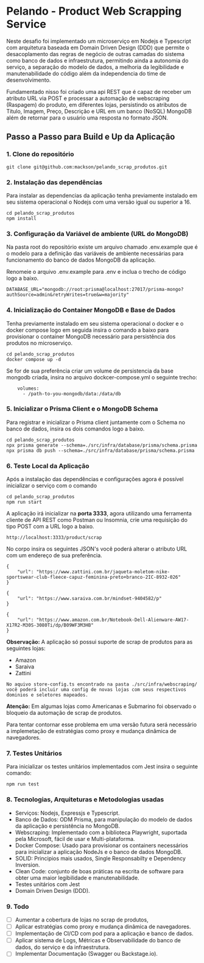 # Pelando - Product Web Scrapping Service

Neste desafio foi implementado um microserviço em Nodejs e Typescript com arquitetura baseada em Domain Driven Design (DDD) que permite o desacoplamento das regras de negócio
de outras camadas do sistema como banco de dados e infraestrutura, permitindo ainda a autonomia do serviço, a separação do modelo de dados, a melhoria da legibilidade e manutenabilidade do código além da independencia do time de desenvolvimento.

Fundamentado nisso foi criado uma api REST que é capaz de receber um atributo URL via POST e processar a automação de webscraping (Raspagem) do produto, em diferentes lojas, persistindo os atributos de Título, Imagem, Preço, Descrição e URL em um banco (NoSQL) MongoDB além de retornar para o usuário uma resposta no formato JSON.

## Passo a Passo para Build e Up da Aplicação

### 1. Clone do repositório

```
git clone git@github.com:mackson/pelando_scrap_produtos.git
```

### 2. Instalação das dependências

Para instalar as dependencias da aplicação tenha previamente instalado em seu sistema operacional o Nodejs com uma versão igual ou superior a 16.

```
cd pelando_scrap_produtos
npm install
```

### 3. Configuração da Variável de ambiente (URL do MongoDB)

Na pasta root do repositório existe um arquivo chamado .env.example que é o modelo para a definição das variáveis de ambiente necessárias para funcionamento do banco de dados MongoDB da aplicação.

Renomeie o arquivo .env.example para .env e inclua o trecho de código logo a baixo.

```
DATABASE_URL="mongodb://root:prisma@localhost:27017/prisma-mongo?authSource=admin&retryWrites=true&w=majority"
```
### 4. Inicialização do Container MongoDB e Base de Dados

Tenha previamente instalado em seu sistema operacional o docker e o docker compose logo em seguida insira o comando a baixo para provisionar o container MongoDB necessário para persistência dos produtos no microserviço.

```
cd pelando_scrap_produtos
docker compose up -d
```

Se for de sua preferência criar um volume de persistencia da base mongodb criada, insira no arquivo dockcer-compose.yml o seguinte trecho:

```
    volumes:
      - /path-to-you-mongodb/data:/data/db
```

### 5. Inicializar o Prisma Client e o MongoDB Schema

Para registrar e inicializar o Prisma client juntamente com o Schema no banco de dados, insira os dois comandos logo a baixo.

```
cd pelando_scrap_produtos
npx prisma generate --schema=./src/infra/database/prisma/schema.prisma
npx prisma db push --schema=./src/infra/database/prisma/schema.prisma
```

### 6. Teste Local da Aplicação

Após a instalação das dependências e configurações agora é possível inicializar o serviço com o comando

```
cd pelando_scrap_produtos
npm run start
```

A aplicação irá inicializar na <strong>porta 3333</strong>, agora utilizando uma ferramenta cliente de API REST como Postman ou Insomnia, crie uma requisição do tipo POST com a URL logo a baixo.

```
http://localhost:3333/product/scrap
```

No corpo insira os seguintes JSON's você poderá alterar o atributo URL com um endereço de sua preferência.

```
{
	"url": "https://www.zattini.com.br/jaqueta-moletom-nike-sportswear-club-fleece-capuz-feminina-preto+branco-2IC-8932-026"
}
```

```
{
	"url": "https://www.saraiva.com.br/mindset-9404582/p"
}
```

```
{
	"url": "https://www.amazon.com.br/Notebook-Dell-Alienware-AW17-X17R2-M30S-3080Ti/dp/B09WF3M3HB"
}
```

<strong>Observação:</strong>
A aplicação só possui suporte de scrap de produtos para as seguintes lojas:

- Amazon
- Saraiva
- Zattini

```
No aquivo store-config.ts encontrado na pasta ./src/infra/webscraping/ você poderá incluir uma config de novas lojas com seus respectivos dominios e seletores mapeados.
```

<strong>Atenção:</strong>
Em algumas lojas como Americanas e Submarino foi observado o bloqueio da automação de scrap de produtos.

Para tentar contornar esse problema em uma versão futura será necessário a implemetação de estratégias como proxy e mudança dinâmica de navegadores.

### 7. Testes Unitários

Para inicializar os testes unitários implementados com Jest insira o seguinte comando:

```
npm run test
```

### 8. Tecnologias, Arquiteturas e Metodologias usadas

- Serviços: Nodejs, Expressjs e Typescript.
- Banco de Dados: ODM Prisma, para manipulação do modelo de dados da aplicação e persistência no MongoDB.
- Webscraping: Implementado com a biblioteca Playwright, suportada pela Microsoft, fácil de usar e Multi-plataforma.
- Docker Compose: Usado para provisionar os containers necessários para inicializar a aplicação NodeJs e o banco de dados MongoDB.
- SOLID: Principios mais usados, Single Responsabilty e Dependency Inversion.
- Clean Code: conjunto de boas práticas na escrita de software para obter uma maior legibilidade e manutenabilidade.
- Testes unitários com Jest
- Domain Driven Design (DDD).

### 9. Todo

- [ ] Aumentar a cobertura de lojas no scrap de produtos,
- [ ] Aplicar estratégias como proxy e mudança dinâmica de navegadores.
- [ ] Implementação de CI/CD com pod para a aplicação e banco de dados.
- [ ] Aplicar sistema de Logs, Métricas e Observabilidade do banco de dados, do serviço e da infraestrutura.
- [ ] Implementar Documentação (Swagger ou Backstage.io).
